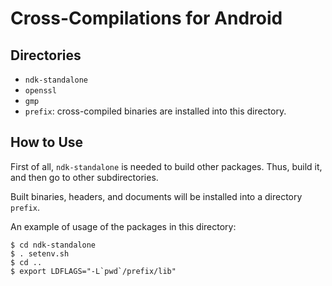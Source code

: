 # Cross-Compilations for Android

## Directories

* `ndk-standalone`
* `openssl`
* `gmp`
* `prefix`: cross-compiled binaries are installed into this directory.

## How to Use

First of all, `ndk-standalone` is needed to build other packages. Thus, build it, and then go to other subdirectories.

Built binaries, headers, and documents will be installed into a directory `prefix`.

An example of usage of the packages in this directory:
```
$ cd ndk-standalone
$ . setenv.sh
$ cd ..
$ export LDFLAGS="-L`pwd`/prefix/lib"
```
